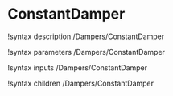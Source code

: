 <!-- MOOSE Documentation Stub: Remove this when content is added. -->

# ConstantDamper
!syntax description /Dampers/ConstantDamper

!syntax parameters /Dampers/ConstantDamper

!syntax inputs /Dampers/ConstantDamper

!syntax children /Dampers/ConstantDamper
